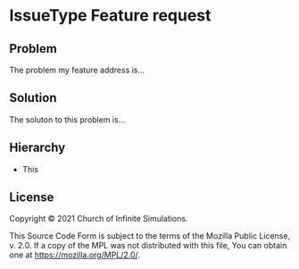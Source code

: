 # IssueType Feature request

## Problem

The problem my feature address is...

## Solution

The soluton to this problem is...

## Hierarchy

* This

## License

Copyright © 2021 Church of Infinite Simulations.

This Source Code Form is subject to the terms of the Mozilla Public License, v. 2.0. If a copy of the MPL was not distributed with this file, You can obtain one at <https://mozilla.org/MPL/2.0/>.

